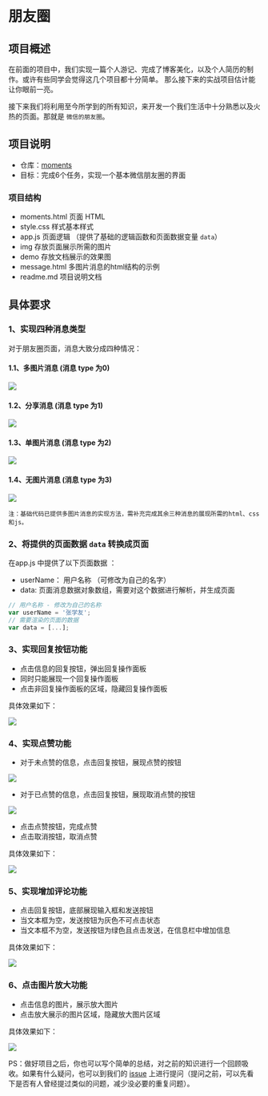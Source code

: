 # 朋友圈

## 项目概述
在前面的项目中，我们实现一篇个人游记、完成了博客美化，以及个人简历的制作。或许有些同学会觉得这几个项目都十分简单。
那么接下来的实战项目估计能让你眼前一亮。

接下来我们将利用至今所学到的所有知识，来开发一个我们生活中十分熟悉以及火热的页面。那就是 `微信的朋友圈`。



## 项目说明

- 仓库：[moments](http://git.imweb.io/imweb-teacher/moments)
- 目标：完成6个任务，实现一个基本微信朋友圈的界面


### 项目结构
- moments.html 页面 HTML 
- style.css 样式基本样式
- app.js 页面逻辑 （提供了基础的逻辑函数和页面数据变量 `data`）
- img 存放页面展示所需的图片
- demo 存放文档展示的效果图
- message.html 多图片消息的html结构的示例
- readme.md 项目说明文档


## 具体要求
### 1、实现四种消息类型
对于朋友圈页面，消息大致分成四种情况：
#### 1.1、多图片消息 (消息 type 为0)

![](./demo/message1.png)

#### 1.2、分享消息  (消息 type 为1)

![](./demo/message2.png)

#### 1.3、单图片消息 (消息 type 为2)

![](./demo/message3.png)

#### 1.4、无图片消息 (消息 type 为3)

![](./demo/message4.png)


`注：基础代码已提供多图片消息的实现方法，需补充完成其余三种消息的展现所需的html、css和js。`

### 2、将提供的页面数据 `data` 转换成页面
在app.js 中提供了以下页面数据 ：
- userName： 用户名称 （可修改为自己的名字）
- data: 页面消息数据对象数组，需要对这个数据进行解析，并生成页面

```javascript
// 用户名称 - 修改为自己的名称
var userName = '张学友';
// 需要渲染的页面的数据
var data = [...];
```


### 3、实现回复按钮功能
- 点击信息的回复按钮，弹出回复操作面板
- 同时只能展现一个回复操作面板
- 点击非回复操作面板的区域，隐藏回复操作面板

具体效果如下：

![](./demo/moments-replypanel.gif)


### 4、实现点赞功能
- 对于未点赞的信息，点击回复按钮，展现点赞的按钮

![](./demo/like.png)

- 对于已点赞的信息，点击回复按钮，展现取消点赞的按钮

![](./demo/unlike.png)

- 点击点赞按钮，完成点赞
- 点击取消按钮，取消点赞

具体效果如下：


![](./demo/moments-like.gif)


### 5、实现增加评论功能
- 点击回复按钮，底部展现输入框和发送按钮
- 当文本框为空，发送按钮为灰色不可点击状态
- 当文本框不为空，发送按钮为绿色且点击发送，在信息栏中增加信息


具体效果如下：

![](./demo/moments-comment.gif)


### 6、点击图片放大功能
- 点击信息的图片，展示放大图片
- 点击放大展示的图片区域，隐藏放大图片区域

具体效果如下：

![](./demo/moments-pic.gif)



PS：做好项目之后，你也可以写个简单的总结，对之前的知识进行一个回顾吸收。如果有什么疑问，也可以到我们的 [issue](http://git.imweb.io/imweb-teacher/moments/issues) 上进行提问（提问之前，可以先看下是否有人曾经提过类似的问题，减少没必要的重复问题）。